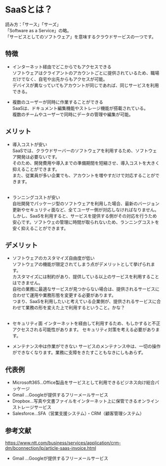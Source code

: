 # SaaSとは？
読み方：「サース」「サーズ」<br>
「Software as a Service」の略。<br>
「サービスとしてのソフトウェア」を意味するクラウドサービスの一つです。<br>


## 特徴
- インターネット経由でどこからでもアクセスできる<br>
ソフトウェアはクライアントのアカウントごとに提供されているため、職場だけでなく、自宅や出先からもアクセスが可能。<br>
デバイスが異なっていてもアカウントが同じであれば、同じサービスを利用できる。<br>


- 複数のユーザーが同時に作業することができる<br>
SaaSは、ドキュメント編集機能やストレージ機能が搭載されている。<br>
複数のチームやユーザーで同時にデータの管理や編集が可能。<br>


## メリット
- 導入コストが安い<br>
SaaSでは、クラウドサーバーのソフトウェアを利用するため、ソフトウェア開発は必要ないです。<br>
そのため、開発費用や導入までの準備期間を短縮させ、導入コストを大きく抑えることができます。<br>
また、従業員が多い企業でも、アカウントを増やすだけで対応することができます。<br><br>

- ランニングコストが安い<br>
自社開発でパッケージ型のソフトウェアを利用した場合、最新のバージョン更新やセキュリティ面など、全てユーザー側が対応しなければなりません。<br>
しかし、SaaSを利用すると、サービスを提供する側がその対応を行うため安心です。ソフトウェの管理に時間が取られないため、ランニングコストを安く抑えることができます。<br>

## デメリット
- ソフトウェアのカスタマイズ自由度が低い<br>
ソフトウェアの機能が限定されてしまう点がデメリットとして挙げられます。<br>
カスタマイズには制約があり、提供している以上のサービスを利用することはできません。<br>
自社の業務に最適なサービスが見つからない場合は、提供されるサービスに合わせて運用や業務形態を変更する必要があります。<br>
つまり、SaaSを利用したいと考えている企業側が、提供されるサービスに合わせて業務の形を変えた上で利用するということ。かな？<br><br>

- セキュリティ面
インターネットを経由して利用するため、もしかすると不正アクセスされる可能性があります。
セキュリティ対策を考える必要があります。

- メンテナンス中は作業ができない
サービスのメンテナンス中は、一切の操作ができなくなります。業務に支障をきたすこともなきにしもあらず。

## 代表例
- Microsoft365…Office製品をサービスとして利用できるビジネス向け総合パッケージ
- Gmail …Googleが提供するフリーメールサービス
- Dropbox…写真や文書ファイルをインターネット上に保管できるオンラインストレージサービス
- Salesforce…SFA（営業支援システム）・CRM（顧客管理システム）



## 参考文献
https://www.ntt.com/business/services/application/crm-dm/bconnection/lp/article-saas-invoice.html
- Gmail …Googleが提供するフリーメールサービス
